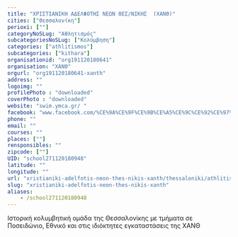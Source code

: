 ```yaml
---
title: "ΧΡΙΣΤΙΑΝΙΚΗ ΑΔΕΛΦΟΤΗΣ ΝΕΩΝ ΘΕΣ/ΝΙΚΗΣ  (ΧΑΝΘ)"
cities: ["Θεσσαλονίκη"]
perioxi: [""]
categoryNoSLug: "Αθλητισμός"
subcategoriesNoSLug: ["Κολύμβηση"]
categories: ["athlitismos"]
subcategories: ["kithara"]
organisationid: "org191120180641"
organisation: "ΧΑΝΘ"
orgurl: "org191120180641-xanth"
address: ""
logoimg: ""
profilePhoto : "downloaded"
coverPhoto : "downloaded"
website: "swim.ymca.gr/ "
facebook: "www.facebook.com/%CE%9A%CE%9F%CE%9B%CE%A5%CE%9C%CE%92%CE%97%CE%A4%CE%99%CE%9A%CE%9F-%CE%A7%CE%91%CE%9D%CE%98-158035910891406/"
phone: ""
email: ""
courses: ""
places: [""]
rensponsibles: ""
zipcode: [""]
UID: "school271120180948"
latitude: ""
longitude: ""
url: "xristianiki-adelfotis-neon-thes-nikis-xanth/thessaloniki/athlitismos/kithara"
slug: "xristianiki-adelfotis-neon-thes-nikis-xanth"
aliases:
    - /school271120180948
---
```



Ιστορική κολυμβητική ομάδα της Θεσσαλονίκης με τμήματα σε Ποσειδώνιο, Εθνικό και στις ιδιόκτητες εγκαταστάσεις της ΧΑΝΘ

